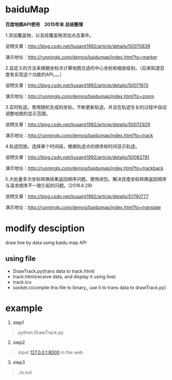 # baiduMap
**百度地图API使用　2015年末 总结整理**

1.添加覆盖物，以及给覆盖物添加点击事件。

说明文章：http://blog.csdn.net/liusaint1992/article/details/50070839

演示地址：http://runningls.com/demos/baidumap/index.html?to=marker

2.自定义的方法来根据坐标点计算地图合适的中心坐标和缩放级别。（后来知道百度有实现这个功能的API。。。）

说明文章：http://blog.csdn.net/liusaint1992/article/details/50071613

演示地址：http://runningls.com/demos/baidumap/index.html?to=zoom

3.实时轨迹。使用随机生成的坐标。不断更新轨迹。并且在轨迹生长的过程中自动调整地图的显示范围。

说明文章：http://blog.csdn.net/liusaint1992/article/details/50072929

演示地址：http://runningls.com/demos/baidumap/index.html?to=track

4.轨迹回放。选择某个时间段，根据轨迹点的顺序和时间显示轨迹。

说明文章：http://blog.csdn.net/liusaint1992/article/details/50082781

演示地址：http://runningls.com/demos/baidumap/index.html?to=trackback

5.大批量多次坐标转换结果返回顺序问题。使用闭包，解决百度坐标转换返回顺序与请求顺序不一致引起的问题。(2016.6.29)

说明文章：http://blog.csdn.net/liusaint1992/article/details/51790777

演示地址：http://runningls.com/demos/baidumap/index.html?to=translate

# modify desciption
draw line by data using baidu map API

## using file
* DrawTrack.py(trans data to track.html)
* track.html(receive data, and display it using line)
* track.ico
* socket.c(compile this file to binary,, use it to trans data to drawTrack.py)

# example
1. step1
> python DrawTrack.py
2. step2
> input [127.0.0.1:8000](http://127.0.0.1:8000) in the web
3. step3
> ./a.out



